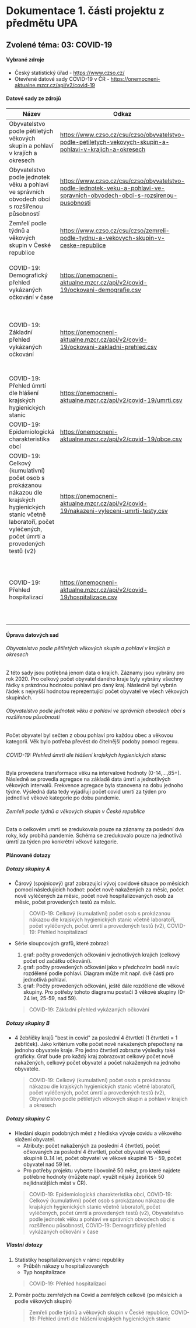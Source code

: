 # Dokumentace 1. části projektu z předmětu UPA

## Zvolené téma: 03: COVID-19 
#### Vybrané zdroje
- Český statistický úřad - https://www.czso.cz/
- Otevřené datové sady COVID-19 v ČR - https://onemocneni-aktualne.mzcr.cz/api/v2/covid-19

#### Datové sady ze zdrojů
| Název | Odkaz | Atributy |
| ------ | ------ | ------ |
| Obyvatelstvo podle pětiletých věkových skupin a pohlaví v krajích a okresech | https://www.czso.cz/csu/czso/obyvatelstvo-podle-petiletych-vekovych-skupin-a-pohlavi-v-krajich-a-okresech | název kraje, počet obyvatel |
| Obyvatelstvo podle jednotek věku a pohlaví ve správních obvodech obcí s rozšířenou působností | https://www.czso.cz/csu/czso/obyvatelstvo-podle-jednotek-veku-a-pohlavi-ve-spravnich-obvodech-obci-s-rozsirenou-pusobnosti | název obce, věková skupina, počet obyvatel |
| Zemřelí podle týdnů a věkových skupin v České republice | https://www.czso.cz/csu/czso/zemreli-podle-tydnu-a-vekovych-skupin-v-ceske-republice | datum, věková skupina, počet úmrtí |
|  |  |  |
| COVID-19: Demografický přehled vykázaných očkování v čase | https://onemocneni-aktualne.mzcr.cz/api/v2/covid-19/ockovani-demografie.csv | datum, název vakcíny, kód vakcíny, pořadí dávky, věková skupina, pohlaví, počet dávek |
| COVID-19: Základní přehled vykázaných očkování | https://onemocneni-aktualne.mzcr.cz/api/v2/covid-19/ockovani-zakladni-prehled.csv | název kraje, kód kraje, název bydliště, kód bydliště, název vakcíny, kód vakcíny, pořadí dávky, věková skupina, pohlaví, počet dávek |
| COVID-19: Přehled úmrtí dle hlášení krajských hygienických stanic | https://onemocneni-aktualne.mzcr.cz/api/v2/covid-19/umrti.csv | datum, věková skupina, počet úmrtí |
| COVID-19: Epidemiologická charakteristika obcí | https://onemocneni-aktualne.mzcr.cz/api/v2/covid-19/obce.csv | datum, název obce, kód obce, denní přírustek nakažených |
| COVID-19: Celkový (kumulativní) počet osob s prokázanou nákazou dle krajských hygienických stanic včetně laboratoří, počet vyléčených, počet úmrtí a provedených testů (v2) | https://onemocneni-aktualne.mzcr.cz/api/v2/covid-19/nakazeni-vyleceni-umrti-testy.csv | datum, počet nakažených, počet vyléčených, počet úmrtí, počet hospitalizovaných, počet AG testů, počet PCR testů |
| COVID-19: Přehled hospitalizací | https://onemocneni-aktualne.mzcr.cz/api/v2/covid-19/hospitalizace.csv | datum, počet hospitalizovaných, bezpříznakové stavy, lehké stavy, střední stavy, těžké stavy, jip, kyslík, hfno, upv, ecmo, těžký upv ecmo |

#### Úprava datových sad
###### Obyvatelstvo podle pětiletých věkových skupin a pohlaví v krajích a okresech
Z této sady jsou potřebná jenom data o krajích. Záznamy jsou vybrány pro rok 2020. Pro celkový počet obyvatel daného kraje byly vybrány všechny řádky s prázdnou hodnotou pohlaví pro daný kraj. Následně byl vybrán řádek s nejvyšší hodnotou reprezentující počet obyvatel ve všech věkových skupinách.
###### Obyvatelstvo podle jednotek věku a pohlaví ve správních obvodech obcí s rozšířenou působností
Počet obyvatel byl sečten z obou pohlaví pro každou obec a věkovou kategorii. Věk bylo potřeba převést do čitelnější podoby pomocí regexu.
###### COVID-19: Přehled úmrtí dle hlášení krajských hygienických stanic
Byla provedena transformace věku na intervalové hodnoty (0-14,...,85+). Následně se provedla agregace na základě data úmrtí a jednotlivých věkových intervalů. Frekvence agregace byla stanovena na dobu jednoho týdne. Výsledná data tedy vyjadřují počet covid umrtí za týden pro jednotlivé věkové kategorie po dobu pandemie.
###### Zemřelí podle týdnů a věkových skupin v České republice
Data o celkovém umrtí se zredukovala pouze na záznamy za poslední dva roky, kdy probíhá pandemie. Schéma se zredukovalo pouze na jednotlivá úmrtí za týden pro konkrétní věkové kategorie.

#### Plánované dotazy
##### Dotazy skupiny A
- Čárový (spojnicový) graf zobrazující vývoj covidové situace po měsících pomocí následujících hodnot: počet nově nakažených za měsíc, počet nově vyléčených za měsíc, počet nově hospitalizovaných osob za měsíc, počet provedených testů za měsíc.
    >COVID-19: Celkový (kumulativní) počet osob s prokázanou nákazou dle krajských hygienických stanic včetně laboratoří, počet vyléčených, počet úmrtí a provedených testů (v2),
    > COVID-19: Přehled hospitalizací

- Série sloupcových grafů, které zobrazí:
    1. graf: počty provedených očkování v jednotlivých krajích (celkový počet od začátku očkování).
    2. graf: počty provedených očkování jako v předchozím bodě navíc rozdělené podle pohlaví. Diagram může mít např. dvě části pro jednotlivá pohlaví.
    3. graf: Počty provedených očkování, ještě dále rozdělené dle věkové skupiny. Pro potřeby tohoto diagramu postačí 3 věkové skupiny (0-24 let, 25-59, nad 59).
    >COVID-19: Základní přehled vykázaných očkování

##### Dotazy skupiny B
- 4 žebříčky krajů "best in covid" za poslední 4 čtvrtletí (1 čtvrtletí = 1 žebříček). Jako kritérium volte počet nově nakažených přepočtený na jednoho obyvatele kraje. Pro jedno čtvrtletí zobrazte výsledky také graficky. Graf bude pro každý kraj zobrazovat celkový počet nově nakažených, celkový počet obyvatel a počet nakažených na jednoho obyvatele.
    >COVID-19: Celkový (kumulativní) počet osob s prokázanou nákazou dle krajských hygienických stanic včetně laboratoří, počet vyléčených, počet úmrtí a provedených testů (v2),
    >Obyvatelstvo podle pětiletých věkových skupin a pohlaví v krajích a okresech
##### Dotazy skupiny C
- Hledání skupin podobných měst z hlediska vývoje covidu a věkového složení obyvatel.
    - Atributy: počet nakažených za poslední 4 čtvrtletí, počet očkovaných za poslední 4 čtvrtletí, počet obyvatel ve věkové skupině 0..14 let, počet obyvatel ve věkové skupině 15 - 59, počet obyvatel nad 59 let.
    - Pro potřeby projektu vyberte libovolně 50 měst, pro které najdete potřebné hodnoty (můžete např. využít nějaký žebříček 50 nejlidnatějších měst v ČR).
    >COVID-19: Epidemiologická charakteristika obcí,
    >COVID-19: Celkový (kumulativní) počet osob s prokázanou nákazou dle krajských hygienických stanic včetně laboratoří, počet vyléčených, počet úmrtí a provedených testů (v2),
    >Obyvatelstvo podle jednotek věku a pohlaví ve správních obvodech obcí s
     rozšířenou působností, 
    >COVID-19: Demografický přehled vykázaných očkování v čase
##### Vlastní dotazy
1. Statistiky hospitalizovaných v rámci republiky
    - Průběh nákazy u hospitalizovaných
    - Typ hospitalizace
    > COVID-19: Přehled hospitalizací
2. Poměr počtu zemřelých na Covid a zemřelých celkově (po měsících a podle věkových skupin)
    > Zemřelí podle týdnů a věkových skupin v České republice,
    > COVID-19: Přehled úmrtí dle hlášení krajských hygienických stanic

